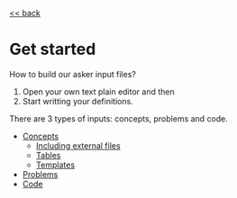 
[<< back](../../README.md)

# Get started

How to build our asker input files?

1. Open your own text plain editor and then
2. Start writting your definitions.

There are 3 types of inputs: concepts, problems and code.

* [Concepts](concepts.md)
    * [Including external files](files.md)
    * [Tables](tables.md)
    * [Templates](templates.md)
* [Problems](problems.md)
* [Code](code.md)
